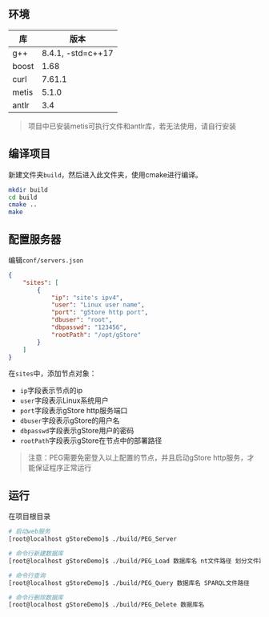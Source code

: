 ## 环境

| 库  | 版本|
| --- | --- |
| g++ | 8.4.1, -std=c++17|
| boost | 1.68 |
| curl | 7.61.1 |
| metis | 5.1.0 |
| antlr | 3.4 |

> 项目中已安装metis可执行文件和antlr库，若无法使用，请自行安装

## 编译项目

新建文件夹`build`，然后进入此文件夹，使用cmake进行编译。

```bash
mkdir build
cd build
cmake ..
make
```

## 配置服务器

编辑`conf/servers.json`

```json
{
    "sites": [
        {
            "ip": "site's ipv4",
            "user": "Linux user name",
            "port": "gStore http port",
            "dbuser": "root",
            "dbpasswd": "123456",
            "rootPath": "/opt/gStore"
        }
    ]
}
```

在`sites`中，添加节点对象：
- `ip`字段表示节点的ip
- `user`字段表示Linux系统用户
- `port`字段表示gStore http服务端口
- `dbuser`字段表示gStore的用户名
- `dbpasswd`字段表示gStore用户的密码
- `rootPath`字段表示gStore在节点中的部署路径

> 注意：PEG需要免密登入以上配置的节点，并且启动gStore http服务，才能保证程序正常运行

## 运行

在项目根目录

```bash
# 启动web服务
[root@localhost gStoreDemo]$ ./build/PEG_Server

# 命令行新建数据库
[root@localhost gStoreDemo]$ ./build/PEG_Load 数据库名 nt文件路径 划分文件路径

# 命令行查询
[root@localhost gStoreDemo]$ ./build/PEG_Query 数据库名 SPARQL文件路径

# 命令行删除数据库
[root@localhost gStoreDemo]$ ./build/PEG_Delete 数据库名
```

